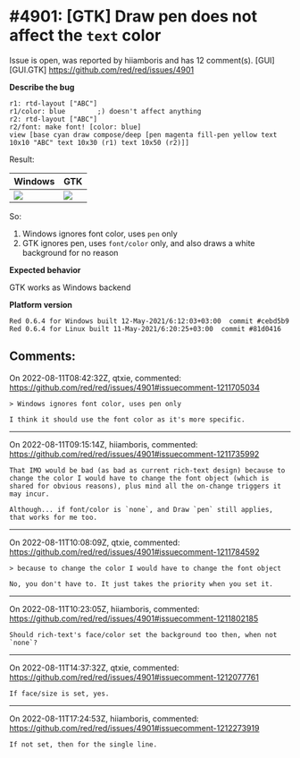 
#4901: [GTK] Draw pen does not affect the `text` color
================================================================================
Issue is open, was reported by hiiamboris and has 12 comment(s).
[GUI] [GUI.GTK]
<https://github.com/red/red/issues/4901>

**Describe the bug**
```
r1: rtd-layout ["ABC"]
r1/color: blue        ;) doesn't affect anything
r2: rtd-layout ["ABC"]
r2/font: make font! [color: blue]
view [base cyan draw compose/deep [pen magenta fill-pen yellow text 10x10 "ABC" text 10x30 (r1) text 10x50 (r2)]]
```
Result:

|Windows|GTK|
|-|-|
|![](https://i.gyazo.com/f662efbaae88b487cae7f1be9ac5957a.png) | ![](https://i.gyazo.com/34725f34a2d7acbae1012037ceb49a4d.png) |

So:
1. Windows ignores font color, uses `pen` only
2. GTK ignores pen, uses `font/color` only, and also draws a white background for no reason

**Expected behavior**

GTK works as Windows backend

**Platform version**
```
Red 0.6.4 for Windows built 12-May-2021/6:12:03+03:00  commit #cebd5b9
Red 0.6.4 for Linux built 11-May-2021/6:20:25+03:00  commit #81d0416
```



Comments:
--------------------------------------------------------------------------------

On 2022-08-11T08:42:32Z, qtxie, commented:
<https://github.com/red/red/issues/4901#issuecomment-1211705034>

    > Windows ignores font color, uses pen only
    
    I think it should use the font color as it's more specific.

--------------------------------------------------------------------------------

On 2022-08-11T09:15:14Z, hiiamboris, commented:
<https://github.com/red/red/issues/4901#issuecomment-1211735992>

    That IMO would be bad (as bad as current rich-text design) because to change the color I would have to change the font object (which is shared for obvious reasons), plus mind all the on-change triggers it may incur.
    
    Although... if font/color is `none`, and Draw `pen` still applies, that works for me too.

--------------------------------------------------------------------------------

On 2022-08-11T10:08:09Z, qtxie, commented:
<https://github.com/red/red/issues/4901#issuecomment-1211784592>

    > because to change the color I would have to change the font object
    
    No, you don't have to. It just takes the priority when you set it.

--------------------------------------------------------------------------------

On 2022-08-11T10:23:05Z, hiiamboris, commented:
<https://github.com/red/red/issues/4901#issuecomment-1211802185>

    Should rich-text's face/color set the background too then, when not `none`?

--------------------------------------------------------------------------------

On 2022-08-11T14:37:32Z, qtxie, commented:
<https://github.com/red/red/issues/4901#issuecomment-1212077761>

    If face/size is set, yes.

--------------------------------------------------------------------------------

On 2022-08-11T17:24:53Z, hiiamboris, commented:
<https://github.com/red/red/issues/4901#issuecomment-1212273919>

    If not set, then for the single line.

